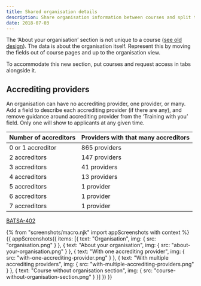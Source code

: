 ```yaml
---
title: Shared organisation details
description: Share organisation information between courses and split the organisation page across tabs.
date: 2018-07-03
---
```


The ‘About your organisation’ section is not unique to a course ([see old design](/publish-teacher-training-courses/iteration-june-28#course)). The data is about the organisation itself. Represent this by moving the fields out of course pages and up to the organisation view.

To accommodate this new section, put courses and request access in tabs alongside it.

## Accrediting providers

An organisation can have no accrediting provider, one provider, or many. Add a field to describe each accrediting provider (if there are any), and remove guidance around accrediting provider from the ‘Training with you’ field. Only one will show to applicants at any given time.

| Number of accreditors | Providers with that many accreditors |
| - | - |
| 0 or 1 accreditor | 865 providers |
| 2 accreditors | 147 providers |
| 3 accreditors | 41 providers |
| 4 accreditors | 13 providers |
| 5 accreditors | 1 provider |
| 6 accreditors | 1 provider |
| 7 accreditors | 1 provider |

[BATSA-402](https://dfedigital.atlassian.net/browse/BATSA-402)

{% from "screenshots/macro.njk" import appScreenshots with context %}
{{ appScreenshots({
  items: [{
    text: "Organisation",
    img: { src: "organisation.png" }
  }, {
    text: "About your organisation",
    img: { src: "about-your-organisation.png" }
  }, {
    text: "With one accrediting provider",
    img: { src: "with-one-accrediting-provider.png" }
  }, {
    text: "With multiple accrediting providers",
    img: { src: "with-multiple-accrediting-providers.png" }
  }, {
    text: "Course without organisation section",
    img: { src: "course-without-organisation-section.png" }
  }]
}) }}
